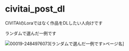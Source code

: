 # civitai_post_dl
CIVITAIのLoraではなく作品をDLしたい人向けです

ランダムで選んだ一例です

![00019-2484976073[ランダムで選んだ一例です>[ページ名](https://civitai.com/models/281263/kanikama-style-v2)]](https://github.com/user-attachments/assets/0ce2d0e1-abeb-4f53-89c1-941eca8360ae)


